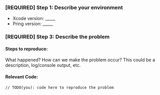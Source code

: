 ### [REQUIRED] Step 1: Describe your environment

  * Xcode version: _____
  * Pring version: _____

### [REQUIRED] Step 3: Describe the problem

#### Steps to reproduce:

What happened? How can we make the problem occur?
This could be a description, log/console output, etc.

#### Relevant Code:

```
// TODO(you): code here to reproduce the problem
```
